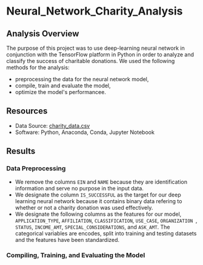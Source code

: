 # Neural_Network_Charity_Analysis

## Analysis Overview
The purpose of this project was to use deep-learning neural network in conjunction with the TensorFlow platform in Python in order to analyze and classify the success of charitable donations. We used the following methods for the analysis:
- preprocessing the data for the neural network model,
- compile, train and evaluate the model,
- optimize the model's performancee.

## Resources
- Data Source: [charity_data.csv](https://github.com/skomyshan/Neural_Network_Charity_Analysis/blob/main/resources/charity_data.csv)
- Software: Python, Anaconda, Conda, Jupyter Notebook

## Results

### Data Preprocessing
- We remove the columns `EIN` and `NAME` because they are identification information and serve no purpose in the input data.
- We designate the column `IS_SUCCESSFUL` as the target for our deep learning neural network because it contains binary data refering to whether or not a charity donation was used effectively.
- We designate the following columns as the features for our model, `APPLICATION_TYPE`, `AFFILIATION`, `CLASSIFICATION`, `USE_CASE`, `ORGANIZATION `, `STATUS`, `INCOME_AMT`, `SPECIAL_CONSIDERATIONS`, and `ASK_AMT`. The categorical variables are encodes, split into training and testing datasets and the features have been standardized.

### Compiling, Training, and Evaluating the Model
